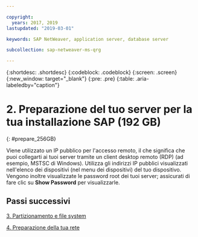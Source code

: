 ```yaml
---

copyright:
  years: 2017, 2019
lastupdated: "2019-03-01"

keywords: SAP NetWeaver, application server, database server

subcollection: sap-netweaver-ms-qrg

---
```


{:shortdesc: .shortdesc}
{:codeblock: .codeblock}
{:screen: .screen}
{:new_window: target="_blank"}
{:pre: .pre}
{:table: .aria-labeledby="caption"}

# 2. Preparazione del tuo server per la tua installazione SAP (192 GB)
{: #prepare_256GB}

Viene utilizzato un IP pubblico per l'accesso remoto, il che significa che puoi collegarti ai tuoi server tramite un client desktop remoto (RDP) (ad esempio, MSTSC di Windows). Utilizza gli indirizzi IP pubblici visualizzati nell'elenco dei dispositivi (nel menu dei dispositivi) del tuo dispositivo. Vengono inoltre visualizzate le password root dei tuoi server; assicurati di fare clic su **Show Password** per visualizzarle.

## Passi successivi

 [3. Partizionamento e file system](/docs/infrastructure/sap-netweaver-ms-qrg?topic=sap-netweaver-ms-qrg-3-partitioning-and-file-systems)

 [4. Preparazione della tua rete](/docs/infrastructure/sap-netweaver-ms-qrg?topic=sap-netweaver-ms-qrg-network)
